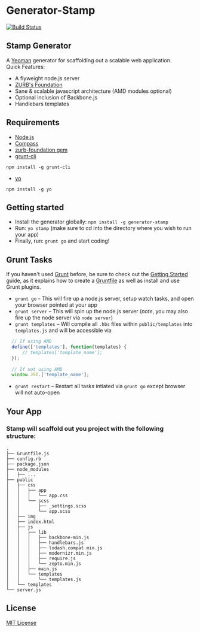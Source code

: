 # Generator-Stamp
[![Build Status](https://secure.travis-ci.org/kyledetella/generator-stamp.png?branch=master)](https://travis-ci.org/kyledetella/generator-stamp)

## Stamp Generator
  A [Yeoman](http://yeoman.io) generator for scaffolding out a scalable web application.  
  Quick Features:
  + A flyweight node.js server
  + [ZURB's Foundation](http://foundation.zurb.com)
  + Sane & scalable javascript architecture (AMD modules optional)
  + Optional inclusion of Backbone.js
  + Handlebars templates

## Requirements
  + [Node.js](http://nodejs.org)
  + [Compass](http://compass-style.org/)
  + [zurb-foundation gem](http://foundation.zurb.com/docs/sass.html)
  + [grunt-cli](http://gruntjs.com/getting-started)  
```shell
npm install -g grunt-cli
```
  + [yo](https://github.com/yeoman/yo)  
```shell
npm install -g yo
```

## Getting started
  + Install the generator globally: `npm install -g generator-stamp`
  + Run: `yo stamp` (make sure to cd into the directory where you wish to run your app)
  + Finally, run: `grunt go` and start coding!

## Grunt Tasks
If you haven't used [Grunt](http://gruntjs.com/) before, be sure to check out the [Getting Started](http://gruntjs.com/getting-started) guide, as it explains how to create a [Gruntfile](http://gruntjs.com/sample-gruntfile) as well as install and use Grunt plugins.

  + `grunt go` - This will fire up a node.js server, setup watch tasks, and open your browser pointed at your app
  + `grunt server` – This will spin up the node.js server (*note*, you may also fire up the node server via `node server`)
  + `grunt templates` – Will compile all `.hbs` files within `public/templates` into `templates.js` and will be accessible via
```js
  // If using AMD
  define(['templates'], function(templates) {
      // templates['template_name'];
  });
  
  // If not using AMD
  window.JST.['template_name'];
```
  + `grunt restart` – Restart all tasks intiated via `grunt go` except browser will not auto-open
  
## Your App
### Stamp will scaffold out you project with the following structure:

``` unicode
.
├── Gruntfile.js
├── config.rb
├── package.json
├── node_modules
│   ├── ...
├── public
│   ├── css
│   │   ├── app
│   │   │   └── app.css
│   │   └── scss
│   │       ├── _settings.scss
│   │       └── app.scss
│   ├── img
│   ├── index.html
│   ├── js
│   │   ├── lib
│   │   │   ├── backbone-min.js
│   │   │   ├── handlebars.js
│   │   │   ├── lodash.compat.min.js
│   │   │   ├── modernizr.min.js
│   │   │   ├── require.js
│   │   │   └── zepto.min.js
│   │   ├── main.js
│   │   └── templates
│   │       └── templates.js
│   └── templates
└── server.js

```

## License
[MIT License](http://en.wikipedia.org/wiki/MIT_License)

